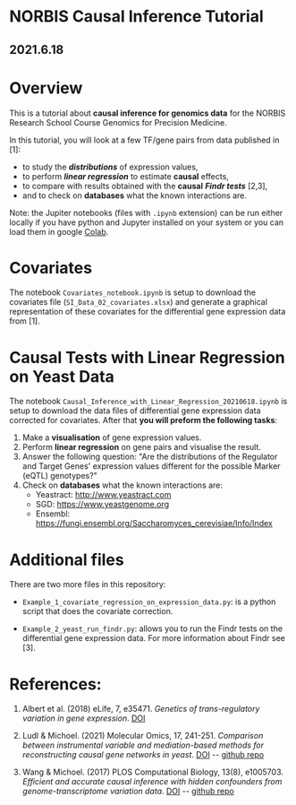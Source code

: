 # NORBIS Causal Inference Tutorial
##  2021.6.18

# Overview

This is a tutorial about **causal inference for genomics data** for the NORBIS Research School Course Genomics for Precision Medicine.

In this tutorial, you will look at a few TF/gene pairs from data published in [1]:

  - to study the ***distributions*** of expression values,
  - to perform ***linear regression*** to estimate **causal** effects,
  - to compare with results obtained with the **causal** ***Findr tests*** [2,3],
  - and to check on **databases** what the known interactions are.

Note: the Jupiter notebooks (files with ``.ipynb`` extension) can be run either locally if you have python and Jupyter installed on your system or you can load them in google [Colab](https://colab.research.google.com/notebooks/intro.ipynb).

# Covariates

The notebook ``Covariates_notebook.ipynb`` is setup to download the covariates file (``SI_Data_02_covariates.xlsx``) and generate a graphical representation of these covariates for the differential gene expression data from [1].

# Causal Tests with Linear Regression on Yeast Data

The notebook ``Causal_Inference_with_Linear_Regression_20210618.ipynb`` is setup to download the data files of differential gene expression data corrected for covariates. After that **you will preform the following tasks**:

  1. Make a **visualisation** of gene expression values.
  2. Perform **linear regression** on gene pairs and visualise the result.
  3. Answer the following question: "Are the distributions of the Regulator and Target Genes' expression values different for the possible Marker (eQTL) genotypes?"
  4. Check on **databases** what the known interactions are:
     * Yeastract:	http://www.yeastract.com
     * SGD:		https://www.yeastgenome.org
     * Ensembl:	https://fungi.ensembl.org/Saccharomyces_cerevisiae/Info/Index

# Additional files

There are two more files in this repository:

 - ``Example_1_covariate_regression_on_expression_data.py``: is a python script that does the covariate correction.

 - ``Example_2_yeast_run_findr.py``: allows you to run the Findr tests on the differential gene expression data. For more information about Findr see [3].

# References:

1. Albert et al. (2018) eLife, 7, e35471. *Genetics of trans-regulatory variation in gene expression*. [DOI](https://doi.org/10.7554/eLife.35471)

2. Ludl & Michoel. (2021) Molecular Omics, 17, 241-251. *Comparison between instrumental variable and mediation-based methods for reconstructing causal gene networks in yeast*. [DOI](https://doi.org/10.1039/D0MO00140F) -- [github repo](https://github.com/lingfeiwang/findr)

3. Wang & Michoel. (2017) PLOS Computational Biology, 13(8), e1005703. *Efficient and accurate causal inference with hidden confounders from genome-transcriptome variation data*. [DOI](https://doi.org/10.1371/journal.pcbi.1005703) -- [github repo](https://github.com/michoel-lab/FindrCausalNetworkInferenceOnYeast)
